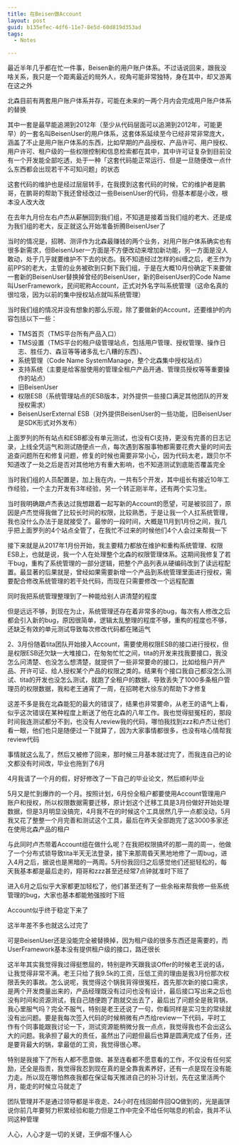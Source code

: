 ```yaml
---
title: 在Beisen做Account
layout: post
guid: b135efec-4df6-11e7-8e5d-60d819d353ad
tags:
  - Notes

---
```


最近半年几乎都在忙一件事，Beisen新的用户账户体系。不过话说回来，跟我没啥关系，我只是一个距离最近的局外人，视角可能非常独特，身在其中，却又游离在这之外

北森目前有两套用户账户体系并存，可能在未来的一两个月内会完成用户账户体系的替换

其中一套是最早能追溯到2012年（至少从代码层面可以追溯到2012年，可能更早）的一套名叫BeisenUser的用户体系，这套体系延续至今已经非常非常庞大，涵盖了不止是用户账户体系的东西，比如早期的产品授权、产品许可、用户授权、用户许可、租户级的一些权限控制和信息检索都在其中，其中许可证复杂到目前没有一个开发能全部吃透，处于一种「这套代码能正常运行、但是一旦随便改一点什么东西都会出现若干不可知问题」的状态

这套代码的维护也是经过层层转手，在我摸到这套代码的时候，它的维护者是鹏哥，在鹏哥的帮助下我还曾经改过一些BeisenUser的代码，但基本都是小改，根本没人改大改

在去年九月份左右卢杰从薪酬回到我们组，不知道是接着当我们组的老大、还是成为我们组的老大，反正就这么开始准备折腾BeisenUser了

当时的情况是，招聘、测评作为北森最赚钱的两个业务，对用户账户体系确实也有很多新需求，但BeisenUser一方面是不方便改动来增加新功能，另一方面是没人敢动，处于几乎就要维护不下去的状态。我不知道经过怎样的纠缠之后，老王作为前PPS的老大，主管的业务被砍到只剩下我们组，于是在大概10月份确定下来要做一套新的BeisenUser替换掉曾经的BeisenUser，新的BeisenUser的Code Name叫UserFramework，民间昵称Account，正式对外名字叫系统管理（这命名真的很垃圾，因为以前的集中授权站点就叫系统管理）

当时我们组的情况并没有想象的那么乐观，除了要做新的Account，还要维护的内容包括以下一些：

+ TMS首页（TMS平台所有产品入口）
+ TMS设置（TMS平台的租户级管理站点，包括用户管理、授权管理、操作日志、胜任力、森豆等等诸多乱七八糟的东西）、
+ 系统管理（Code Name SystemManage，整个北森集中授权站点）
+ 支持系统（主要是给客服使用的管理全租户产品开通、管理员授权等等重要操作的站点）
+ 旧BeisenUser
+ 权限ESB（系统管理站点的ESB版本，对外提供一些接口满足其他团队的开发授权需求）
+ BeisenUserExternal ESB（对外提供BeisenUser的一些功能，旧BeisenUser是SDK形式对外发布）

上面罗列的所有站点和ESB都没有单元测试，也没有CI支持，更没有完善的日志记录，上线全凭运气和测试随便点一点，每次遇到客服事物都需要花费大量的时间去追查问题所在和修复问题，修复的时候也需要非常小心，因为代码太老，跟贝尔不知道改了一处之后是否对其他地方有重大影响，也不知道测试到底能否覆盖完全

当时我们组的人员配置是，加上我在内，一共有5个开发，其中组长有接近10年工作经验，一个主力开发有3年经验，另一个转正刚半年，还有两个实习生。

当时我明确跟卢杰表达过我想跟着一起写新的Account的愿望，可是被驳回了，原因是卢杰觉得我做了比较长时间的权限，比较熟悉，于是让我一个人扛系统管理，我也没什么办法于是就接受了。最惨的一段时间，大概是11月到1月份之间，我几乎把上面罗列的4个站点全管了，在我忙不过来的时候他们4个人会过来帮我一下

接下来就是从2017年1月份开始，我主要精力都放在维护和重构系统管理、权限ESB上，也就是说，我一个人在处理整个北森的权限管理体系。这期间我修复了若干bug，重构了系统管理的一部分逻辑，把整个产品列表从硬编码改到了读远程配置。最显著的后果就是，曾经如果需要新增一个产品到系统管理里面进行授权，需要配合修改系统管理的若干处代码，而现在只需要修改一个远程配置

同时我把系统管理整理到了一种能给别人讲清楚的程度

但是远远不够，到现在为止，系统管理还存在着非常多的bug，每次有人修改之后都会引入新的bug，原因很简单，逻辑太乱整理的程度不够，重构的程度也不够，还缺乏有效的单元测试导致每次修改代码都在赌运气

2、3月份随着tita团队开始接入Account，需要使用权限ESB的接口进行授权，但是权限ESB还欠缺一大堆接口，在匆匆忙忙之间，tita的开发来找我要接口，我没怎么问清楚、也没怎么想清楚，就提供了一些非常要命的接口，比如给租户开产品、开许可证、给人授权某个产品的权限之类的。结果有个接口我自己都没怎么测试、tita的开发也没怎么测试，就跑了全租户的数据，导致丢失了1000多条租户管理员的权限数据，我和老王通宵了一周，在招聘老大徐东的帮助下才修复

这差不多是我在北森能犯的最大的错误了，结果也非常要命，从老王的语气上看，似乎这次错误在某种程度上断送了他在北森的八年工作。我也觉得挺冤枉的，那段时间我连测试都分不到，也没有人review我的代码，哪怕我找到zzz和卢杰让他们看一眼，他们也只是随便过一下就算了，因为大家事情都很多，也没有啥心情帮我review代码

事情就这么乱了，然后又被修了回来，那时候三月基本就过完了，而我连自己的论文都没有时间改，毕业也拖到了6月

4月我请了一个月的假，好好修改了一下自己的毕业论文，然后顺利毕业

5月又是忙到爆炸的一个月。按照计划，6月份全租户都要使用Account管理用户账户和授权，所以权限数据需要迁移，原计划这个迁移工具是3月份做好开始处理数据，但是3月明显没搞完，4月我不在的时候这个工具居然几乎一点都没动，5月我又花了整整一个月完善和测试这个工具，最后在昨天全部跑完了这3000多家还在使用北森产品的租户

与此同时卢杰带着Account组在做什么呢？在我把权限搞坏的那一周的周一，他做了一个分布式锁导致tita半天无法登录，接下来那周昏天黑地地修了一周bug，进入4月之后，据说也是黑暗的一两周。5月份我回归之后感觉他们还挺轻松的，每天我基本都是最后走的，翔哥和zzz甚至还经常7点钟就准时下班了

进入6月之后似乎大家都更加轻松了，他们甚至还有了一些余裕来帮我修一些系统管理的bug，大家也基本都能勉强按时下班

Account似乎终于稳定下来了

这半年差不多也就这么过完了

可是BeisenUser还是没能完全被替换掉，因为租户级的很多东西还是需要的，而UserFramework基本没有提供租户级的接口，路还很长

这半年其实我觉得我过得挺憋屈的，特别是昨天跟我谈Offer的时候老王说的话，让我觉得非常不满。老王只给了我9.5k的工资，压低工资的理由是我3月份那次权限丢失的事故。怎么说呢，我觉得这个锅我背得很冤枉，首先那次新的接口需求，是两个开发商量出来的，产品经理既没有过问也没有设计，最后接口写出来之后也没有时间和资源测试，我自己随便跑了跑就交出去了，最后出了问题全是我背锅，我心里服气吗？完全不服气，特别是老王还说了一句，你看同样是实习生的常续就没有出问题。要是我每次签入代码的时候稍微有卢杰给review一下代码，平时工作有个同事能跟我讨论一下，测试资源能稍微分我一点点，我觉得我也不会出这么大的问题。我承担了最大的责任，虽然出了问题但最后也算是圆满完成了任务，还是要背最大的锅，拿最低的工资，我觉得很心寒。

特别是我接下了所有人都不愿意做、甚至连看都不愿意看的工作，不仅没有任何奖励，还全是指责，我觉得我忍到现在真的是全靠我素养好，还有一点是现在没有能力走。所以现在哪怕熬夜我都在保证每天推进自己的补习计划，先在这里活两个月，能走的时候立马就走了

团队管理并不是通过领导都是半夜走、24小时在线回邮件回QQ做到的，光是画饼说你前几年要努力积累经验和能力但是工作中完全不给任何喘息的机会，我并不认同这种管理

人心，人心才是一切的关键，王伊烟不懂人心